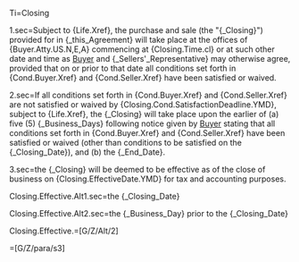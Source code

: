 Ti=Closing

1.sec=Subject to {Life.Xref}, the purchase and sale (the "{_Closing}") provided for in {_this_Agreement} will take place at the offices of {Buyer.Atty.US.N,E,A} commencing at {Closing.Time.cl} or at such other date and time as <a href="#SPA.Def.Buyer.Def" class="definedterm">Buyer</a> and {_Sellers'_Representative} may otherwise agree, provided that on or prior to that date all conditions set forth in {Cond.Buyer.Xref} and {Cond.Seller.Xref} have been satisfied or waived.

2.sec=If all conditions set forth in {Cond.Buyer.Xref} and {Cond.Seller.Xref} are not satisfied or waived by {Closing.Cond.SatisfactionDeadline.YMD}, subject to {Life.Xref}, the {_Closing} will take place upon the earlier of (a) five (5) {_Business_Days} following notice given by <a href="#SPA.Def.Buyer.Def" class="definedterm">Buyer</a> stating that all conditions set forth in {Cond.Buyer.Xref} and {Cond.Seller.Xref} have been satisfied or waived (other than conditions to be satisfied on the {_Closing_Date}), and (b) the {_End_Date}.

3.sec=the {_Closing} will be deemed to be effective as of the close of business on {Closing.EffectiveDate.YMD} for tax and accounting purposes.

Closing.Effective.Alt1.sec=the {_Closing_Date}

Closing.Effective.Alt2.sec=the {_Business_Day} prior to the {_Closing_Date}

Closing.Effective.=[G/Z/Alt/2]

=[G/Z/para/s3]
